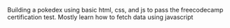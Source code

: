 Building a pokedex using basic html, css, and js to pass the freecodecamp certification test. Mostly learn how to fetch data using javascript
